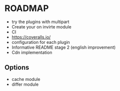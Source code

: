 # ROADMAP
- try the plugins with multipart
- Create your on invirte module
- CI
- https://coveralls.io/
- configuration for each plugin
- Informative README stage 2 (english improvement)
- Cdn implementation



Options
----
- cache module
- differ module
